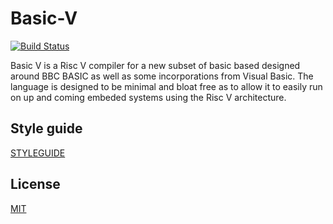 # Basic-V

[![Build Status](https://travis-ci.com/c0rp3n/basic-v.svg?token=1eAJNuAjQDrssYuuMWC9&branch=master)](https://travis-ci.com/c0rp3n/basic-v)

Basic V is a Risc V compiler for a new subset of basic based designed around BBC BASIC as well as some incorporations from Visual Basic. The language is designed to be minimal and bloat free as to allow it to easily run on up and coming embeded systems using the Risc V architecture.

## Style guide
[STYLEGUIDE](STYLEGUIDE.md "STYLEGUIDE")

## License
[MIT](LICENSE.md "MIT")
